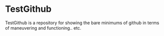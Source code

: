 # TestGithub
TestGithub is a repository for showing the bare minimums of github in terms of maneuvering and functioning.. etc.
